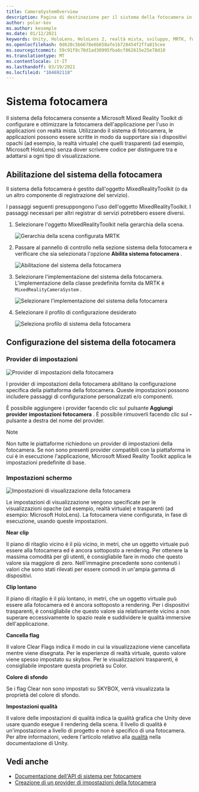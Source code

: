 ```yaml
---
title: CameraSystemOverview
description: Pagina di destinazione per il sistema della fotocamera in MRTK
author: polar-kev
ms.author: kesemple
ms.date: 01/12/2021
keywords: Unity, HoloLens, HoloLens 2, realtà mista, sviluppo, MRTK, fotocamera,
ms.openlocfilehash: 0d620c5b6678e6b658afe1b728454f2ffa815cee
ms.sourcegitcommit: 59c91f8c70d1ad30995fba6cf862615e25e78d10
ms.translationtype: MT
ms.contentlocale: it-IT
ms.lasthandoff: 03/19/2021
ms.locfileid: "104692118"
---
```

# <a name="camera-system"></a>Sistema fotocamera

Il sistema della fotocamera consente a Microsoft Mixed Reality Toolkit di configurare e ottimizzare la fotocamera dell'applicazione per l'uso in applicazioni con realtà mista. Utilizzando il sistema di fotocamera, le applicazioni possono essere scritte in modo da supportare sia i dispositivi opachi (ad esempio, la realtà virtuale) che quelli trasparenti (ad esempio, Microsoft HoloLens) senza dover scrivere codice per distinguere tra e adattarsi a ogni tipo di visualizzazione.

## <a name="enabling-the-camera-system"></a>Abilitazione del sistema della fotocamera

Il sistema della fotocamera è gestito dall'oggetto MixedRealityToolkit (o da un altro componente di registrazione del servizio).

I passaggi seguenti presuppongono l'uso dell'oggetto MixedRealityToolkit. I passaggi necessari per altri registrar di servizi potrebbero essere diversi.

1. Selezionare l'oggetto MixedRealityToolkit nella gerarchia della scena.

    ![Gerarchia della scena configurata MRTK](../Images/MRTK_ConfiguredHierarchy.png)

2. Passare al pannello di controllo nella sezione sistema della fotocamera e verificare che sia selezionata l'opzione **Abilita sistema fotocamera** .

    ![Abilitazione del sistema della fotocamera](../Images/CameraSystem/EnableCameraSystem.png)

3. Selezionare l'implementazione del sistema della fotocamera. L'implementazione della classe predefinita fornita da MRTK è `MixedRealityCameraSystem` .

    ![Selezionare l'implementazione del sistema della fotocamera](../Images/CameraSystem/SelectCameraSystemType.png)

4. Selezionare il profilo di configurazione desiderato

    ![Seleziona profilo di sistema della fotocamera](../Images/CameraSystem/SelectCameraProfile.png)

## <a name="configuring-the-camera-system"></a>Configurazione del sistema della fotocamera

### <a name="settings-providers"></a>Provider di impostazioni

![Provider di impostazioni della fotocamera](../Images/CameraSystem/CameraSettingsProviders.png)

I provider di impostazioni della fotocamera abilitano la configurazione specifica della piattaforma della fotocamera. Queste impostazioni possono includere passaggi di configurazione personalizzati e/o componenti.

È possibile aggiungere i provider facendo clic sul pulsante **Aggiungi provider impostazioni fotocamera** . È possibile rimuoverli facendo clic sul **-** pulsante a destra del nome del provider.

> [!Note]
> Non tutte le piattaforme richiedono un provider di impostazioni della fotocamera. Se non sono presenti provider compatibili con la piattaforma in cui è in esecuzione l'applicazione, Microsoft Mixed Reality Toolkit applica le impostazioni predefinite di base.

### <a name="display-settings"></a>Impostazioni schermo

![Impostazioni di visualizzazione della fotocamera](../Images/CameraSystem/CameraDisplaySettings.png)

Le impostazioni di visualizzazione vengono specificate per le visualizzazioni opache (ad esempio, realtà virtuale) e trasparenti (ad esempio: Microsoft HoloLens). La fotocamera viene configurata, in fase di esecuzione, usando queste impostazioni.

**Near clip**

Il piano di ritaglio vicino è il più vicino, in metri, che un oggetto virtuale può essere alla fotocamera ed è ancora sottoposto a rendering. Per ottenere la massima comodità per gli utenti, è consigliabile fare in modo che questo valore sia maggiore di zero. Nell'immagine precedente sono contenuti i valori che sono stati rilevati per essere comodi in un'ampia gamma di dispositivi.

**Clip lontano**

Il piano di ritaglio è il più lontano, in metri, che un oggetto virtuale può essere alla fotocamera ed è ancora sottoposto a rendering. Per i dispositivi trasparenti, è consigliabile che questo valore sia relativamente vicino a non superare eccessivamente lo spazio reale e suddividere le qualità immersive dell'applicazione.

**Cancella flag**

Il valore Clear Flags indica il modo in cui la visualizzazione viene cancellata mentre viene disegnata. Per le esperienze di realtà virtuale, questo valore viene spesso impostato su skybox. Per le visualizzazioni trasparenti, è consigliabile impostare questa proprietà su Color.

**Colore di sfondo**

Se i flag Clear non sono impostati su SKYBOX, verrà visualizzata la proprietà del colore di sfondo.

**Impostazioni qualità**

Il valore delle impostazioni di qualità indica la qualità grafica che Unity deve usare quando esegue il rendering della scena. Il livello di qualità è un'impostazione a livello di progetto e non è specifico di una fotocamera. Per altre informazioni, vedere l'articolo relativo alla [qualità](https://docs.unity3d.com/Manual/class-QualitySettings.html) nella documentazione di Unity.

## <a name="see-also"></a>Vedi anche

- [Documentazione dell'API di sistema per fotocamere](xref:Microsoft.MixedReality.Toolkit.CameraSystem)
- [Creazione di un provider di impostazioni della fotocamera](CreateSettingsProvider.md)
